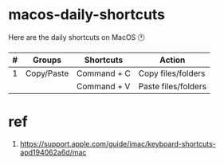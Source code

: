 # macos-daily-shortcuts

Here are the daily shortcuts on MacOS :clock1:

| # | Groups | Shortcuts | Action |
|---|-|------------|--------|
| 1 | Copy/Paste | Command + C | Copy files/folders |
|  |  | Command + V | Paste files/folders |


# ref

1. https://support.apple.com/guide/imac/keyboard-shortcuts-apd194062a6d/mac
